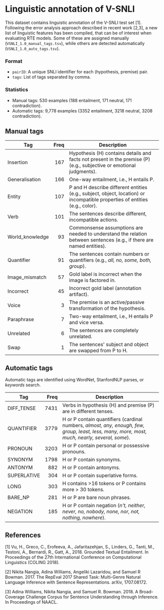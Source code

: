 # Linguistic annotation of V-SNLI

This dataset contains linguistic annotation of the V-SNLI test set \[1].
Following the error analysis approach described in recent work \[2,3],
a new list of linguistic features has been compiled, that can be of interest
when evaluating RTE models. Some of these are assigned manually (`VSNLI_1.0_manual_tags.tsv`),
while others are detected automatically (`VSNLI_1.0_auto_tags.tsv`).

### Format

* `pairID`: A unique SNLI identifier for each (hypothesis, premise) pair.
* `tags`: List of tags separated by comma.

### Statistics

* Manual tags: 530 examples (188 entailment, 171 neutral, 171 contradiction).
* Automatic tags: 9,778 examples (3352 entailment, 3218 neutral, 3208 contradiction).

## Manual tags

Tag | Freq | Description
--- | ----: | -----------
Insertion | 167 |Hypothesis (H) contains details and facts not present in the premise (P) (e.g., subjective or emotional judgments).
Generalisation | 166 | One-way entailment, i.e., H entails P.
Entity | 107 |P and H describe different entities (e.g., subject, object, location) or incompatible properties of entities (e.g., color).
Verb | 101 | The sentences describe different, incompatible actions.
World_knowledge | 93 | Commonsense assumptions are needed to understand the relation between sentences (e.g., if there are named entities).
Quantifier | 91 | The sentences contain numbers or quantifiers (e.g., *all, no, some, both, group*).
Image_mismatch | 57 | Gold label is incorrect when the image is factored in.
Incorrect | 45 | Incorrect gold label (annotation artifact).
Voice | 3 | The premise is an active/passive transformation of the hypothesis.
Paraphrase | 7 | Two-way entailment, i.e., H entails P and vice versa.
Unrelated | 6 | The sentences are completely unrelated.
Swap | 1 | The sentences' subject and object are swapped from P to H.

## Automatic tags

Automatic tags are identified using WordNet, StanfordNLP parses, or *keywords* search.

Tag | Freq | Description
--- | ----: | -----------
DIFF_TENSE | 7431 | Verbs in hypothesis (H) and premise (P) are in different tenses.
QUANTIFIER | 3779 | H or P contain quantifiers (cardinal numbers, *almost, any, enough, few, group, least, less, many, more, most, much, nearly, several, some*).
PRONOUN | 3203 | H or P contain personal or possessive pronouns.
SYNONYM | 1798 | H or P contain synonyms.
ANTONYM | 882 | H or P contain antonyms.
SUPERLATIVE | 304 | H or P contain superlative forms.
LONG | 303 | H contains >16 tokens or P contains more > 30 tokens.
BARE_NP | 281 | H or P are bare noun phrases.
NEGATION | 185 | H or P contain negation (*n't, neither, never, no, nobody, none, nor, not, nothing, nowhere*).

## References

\[1] Vu, H., Greco, C., Erofeeva, A., Jafaritazehjan, S., Linders, G., Tanti, M., Testoni, A., Bernardi, R., Gatt, A., 2018. Grounded Textual Entailment. In Proceedings of the 27th International Conference on Computational Linguistics (COLING 2018).

\[2] Nikita Nangia, Adina Williams, Angeliki Lazaridou, and Samuel R Bowman.  2017.  The RepEval 2017 Shared Task: Multi-Genre Natural Language Inference with Sentence Representations. arXiv, 1707.08172.

\[3] Adina Williams, Nikita Nangia, and Samuel R. Bowman. 2018. A Broad-Coverage Challenge Corpus for Sentence Understanding through Inference. In Proceedings of NAACL.
